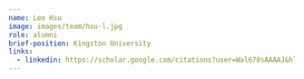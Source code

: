```yaml
---
name: Leo Hsu
image: images/team/hsu-l.jpg
role: alumni
brief-position: Kingston University
links:
  - linkedin: https://scholar.google.com/citations?user=Wal670sAAAAJ&hl=en
---
```


